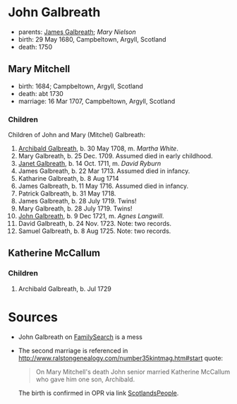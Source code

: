 # John Galbreath

- parents: [James Galbreath](galbreath-james-1659.md); *Mary Nielson*
- birth: 29 May 1680, Campbeltown, Argyll, Scotland
- death: 1750

## Mary Mitchell

- birth: 1684; Campbeltown, Argyll, Scotland
- death: abt 1730
- marriage: 16 Mar 1707, Campbeltown, Argyll, Scotland

### Children

Children of John and Mary (Mitchel) Galbreath:

1. [Archibald Galbreath](galbreath-archibald-1708.md), b. 30 May 1708, m. *Martha White*.
2. Mary Galbreath, b. 25 Dec. 1709. Assumed died in early childhood.
3. [Janet Galbreath](galbreath-janet-1711.md), b. 14 Oct. 1711, m. *David Ryburn*
4. James Galbreath, b. 22 Mar 1713. Assumed died in infancy.
5. Katharine Galbreath, b. 8 Aug 1714
6. James Galbreath, b. 11 May 1716. Assumed died in infancy.
7. Patrick Galbreath, b. 31 May 1718.
8. James Galbreath, b. 28 July 1719. Twins!
9. Mary Galbreath, b. 28 July 1719. Twins!
10. [John Galbreath](galbreath-john-1721.md), b. 9 Dec 1721, m. *Agnes Langwill*.
11. David Galbreath, b. 24 Nov. 1723. Note: two records.
12. Samuel Galbreath, b. 8 Aug 1725. Note: two records.

## Katherine McCallum

### Children

1. Archibald Galbreath, b. Jul 1729

# Sources

- John Galbreath on [FamilySearch](https://www.familysearch.org/tree/person/details/L2PT-L1B) is a mess
- The second marriage is referenced in http://www.ralstongenealogy.com/number35kintmag.htm#start quote:
  > On Mary Mitchell's death John senior married 
  > Katherine McCallum who gave him one son, Archibald.
 
  The birth is confirmed in OPR via link [ScotlandsPeople][sp1].

[sp1]:https://www.scotlandspeople.gov.uk/record-results?search_type=people&event=%28B%20OR%20C%20OR%20S%29&record_type%5B0%5D=opr_births&church_type=Old%20Parish%20Registers&dl_cat=church&dl_rec=church-births-baptisms&surname=galbreath&surname_so=starts&forename=archibald&forename_so=starts&sex=M&from_year=1729&to_year=1729&parent_names=galbreath&parent_names_so=exact&parent_name_two=McCallum&parent_name_two_so=exact&record=Church%20of%20Scotland%20%28old%20parish%20registers%29%20Roman%20Catholic%20Church%20Other%20churches
